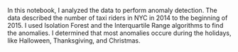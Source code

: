 In this notebook, I analyzed the data to perform anomaly detection. The data described the number of taxi riders in NYC in 2014 to the beginning of 2015. I used Isolation Forest and the Interquartile Range algorithms to find the anomalies. I determined that most anomalies occure during the holidays, like Halloween, Thanksgiving, and Christmas. 
